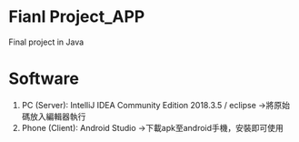 # Fianl Project_APP
Final project in Java

# Software
1. PC (Server): IntelliJ IDEA Community Edition 2018.3.5 / eclipse ->將原始碼放入編輯器執行
2. Phone (Client): Android Studio ->下載apk至android手機，安裝即可使用
